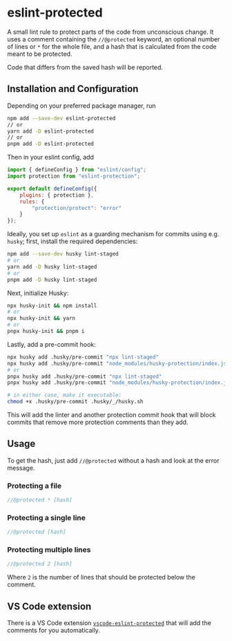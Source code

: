 # eslint-protected

A small lint rule to protect parts of the code from unconscious change. It uses a comment containing the `//@protected` keyword, an optional number of lines or `*` for the whole file, and a hash that is calculated from the code meant to be protected.

Code that differs from the saved hash will be reported.

## Installation and Configuration

Depending on your preferred package manager, run

```sh
npm add --save-dev eslint-protected
// or
yarn add -D eslint-protected
// or
pnpm add -D eslint-protected
```

Then in your eslint config, add

```js
import { defineConfig } from "eslint/config";
import protection from "eslint-protection";

export default defineConfig({    
    plugins: { protection },
    rules: {
        "protection/protect": "error"
    }
});
```

Ideally, you set up `eslint` as a guarding mechanism for commits using e.g. `husky`; first, install the required dependencies:

```sh
npm add --save-dev husky lint-staged
# or
yarn add -D husky lint-staged
# or
pnpm add -D husky lint-staged
```

Next, initialize Husky:

```sh
npx husky-init && npm install
# or
npx husky-init && yarn
# or
pnpx husky-init && pnpm i
```

Lastly, add a pre-commit hook:

```sh
npx husky add .husky/pre-commit "npx lint-staged"
npx husky add .husky/pre-commit "node_modules/husky-protection/index.js"
# or
pnpx husky add .husky/pre-commit "npx lint-staged"
pnpx husky add .husky/pre-commit "node_modules/husky-protection/index.js"

# in either case, make it executable:
chmod +x .husky/pre-commit .husky/_/husky.sh
```

This will add the linter and another protection commit hook that will block commits that remove more protection comments than they add.

## Usage

To get the hash, just add `//@protected` without a hash and look at the error message.

### Protecting a file

```js
//@protected * [hash]
```

### Protecting a single line

```js
//@protected [hash]
```

### Protecting multiple lines

```js
//@protected 2 [hash]
```

Where `2` is the number of lines that should be protected below the comment.

## VS Code extension

There is a VS Code extension [`vscode-eslint-protected`](https://github.com/crabnebula-dev/vscode-eslint-protected) that will add the comments for you automatically.
